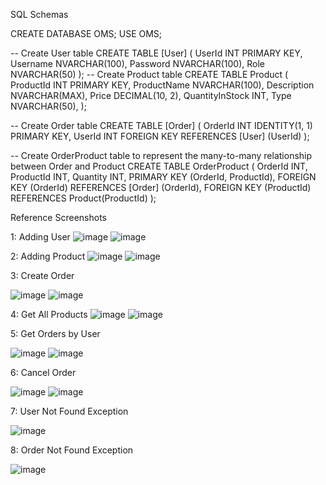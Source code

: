 SQL Schemas

CREATE DATABASE OMS;
USE OMS;

-- Create User table
CREATE TABLE [User] (
    UserId INT PRIMARY KEY,
    Username NVARCHAR(100),
    Password NVARCHAR(100),
    Role NVARCHAR(50)
);
-- Create Product table
CREATE TABLE Product (
    ProductId INT PRIMARY KEY,
    ProductName NVARCHAR(100),
    Description NVARCHAR(MAX),
    Price DECIMAL(10, 2),
    QuantityInStock INT,
    Type NVARCHAR(50),
);

-- Create Order table
CREATE TABLE [Order] (
    OrderId INT IDENTITY(1, 1) PRIMARY KEY,
    UserId INT FOREIGN KEY REFERENCES [User] (UserId)
);

-- Create OrderProduct table to represent the many-to-many relationship between Order and Product
CREATE TABLE OrderProduct (
    OrderId INT,
    ProductId INT,
    Quantity INT,
    PRIMARY KEY (OrderId, ProductId),
    FOREIGN KEY (OrderId) REFERENCES [Order] (OrderId),
    FOREIGN KEY (ProductId) REFERENCES Product(ProductId)
);

Reference Screenshots

1: Adding User
![image](https://github.com/PrabhasDasari/Order-Management-System/assets/124909746/0d39d6d2-14a5-4f13-a053-d642175d5236)
![image](https://github.com/PrabhasDasari/Order-Management-System/assets/124909746/028b0f29-5bf2-4358-be19-35a059a63e4e)

2: Adding Product
  ![image](https://github.com/PrabhasDasari/Order-Management-System/assets/124909746/18150c0b-2872-4b75-bc76-b2d487166986)
  ![image](https://github.com/PrabhasDasari/Order-Management-System/assets/124909746/61dab2a7-277b-422e-91b4-44e8a0c5f16a)

3: Create Order
  
  ![image](https://github.com/PrabhasDasari/Order-Management-System/assets/124909746/4c775213-18a8-4b74-8071-b9dc4848ed3e)
  ![image](https://github.com/PrabhasDasari/Order-Management-System/assets/124909746/7cfff7f1-6eb0-466c-88fc-c9ceb615acd1)
  
4: Get All Products
  ![image](https://github.com/PrabhasDasari/Order-Management-System/assets/124909746/91443b48-ea84-41e4-a77b-2c08602f40d7)
  ![image](https://github.com/PrabhasDasari/Order-Management-System/assets/124909746/a381e900-e17c-441a-ac39-8b63428936b5)

5: Get Orders by User

  ![image](https://github.com/PrabhasDasari/Order-Management-System/assets/124909746/518a2041-bc9d-4bcc-888a-4fd84770e374)
  ![image](https://github.com/PrabhasDasari/Order-Management-System/assets/124909746/2c696a58-734c-47d0-aa3f-60c276abe437)

6: Cancel Order

  ![image](https://github.com/PrabhasDasari/Order-Management-System/assets/124909746/54156b86-4acd-470f-b8ae-ca531319aba8)
  ![image](https://github.com/PrabhasDasari/Order-Management-System/assets/124909746/095e621a-30bd-412f-9382-9c8def52680a)

7: User Not Found Exception

  ![image](https://github.com/PrabhasDasari/Order-Management-System/assets/124909746/65eaeb91-f28f-41ba-8937-d08de25a0e9f)

8: Order Not Found Exception

  ![image](https://github.com/PrabhasDasari/Order-Management-System/assets/124909746/b7f6ca82-f8c4-4a35-8dd9-d45c084ca052)

